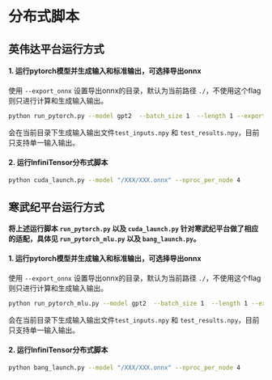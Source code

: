 # 分布式脚本

## 英伟达平台运行方式

#### 1. 运行pytorch模型并生成输入和标准输出，可选择导出onnx

使用 `--export_onnx` 设置导出onnx的目录，默认为当前路径 `./`，不使用这个flag则只进行计算和生成输入输出。

```bash
python run_pytorch.py --model gpt2  --batch_size 1  --length 1 --export_onnx ./
```

会在当前目录下生成输入输出文件`test_inputs.npy` 和 `test_results.npy`，目前只支持单一输入输出。

#### 2. 运行InfiniTensor分布式脚本

```bash
python cuda_launch.py --model "/XXX/XXX.onnx" --nproc_per_node 4 
```

## 寒武纪平台运行方式

**将上述运行脚本 `run_pytorch.py` 以及 `cuda_launch.py` 针对寒武纪平台做了相应的适配，具体见 `run_pytorch_mlu.py` 以及 `bang_launch.py`。**

#### 1. 运行pytorch模型并生成输入和标准输出，可选择导出onnx

使用 `--export_onnx` 设置导出onnx的目录，默认为当前路径 `./`，不使用这个flag则只进行计算和生成输入输出。

```bash
python run_pytorch_mlu.py --model gpt2  --batch_size 1  --length 1 --export_onnx ./
```

会在当前目录下生成输入输出文件`test_inputs.npy` 和 `test_results.npy`，目前只支持单一输入输出。

#### 2. 运行InfiniTensor分布式脚本

```bash
python bang_launch.py --model "/XXX/XXX.onnx" --nproc_per_node 4 
```